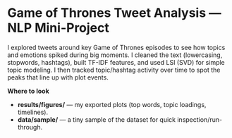 # Game of Thrones Tweet Analysis — NLP Mini-Project

I explored tweets around key Game of Thrones episodes to see how topics and emotions spiked during big moments. I cleaned the text (lowercasing, stopwords, hashtags), built TF-IDF features, and used LSI (SVD) for simple topic modeling. I then tracked topic/hashtag activity over time to spot the peaks that line up with plot events.

**Where to look**
- **results/figures/** — my exported plots (top words, topic loadings, timelines).
- **data/sample/** — a tiny sample of the dataset for quick inspection/run-through.